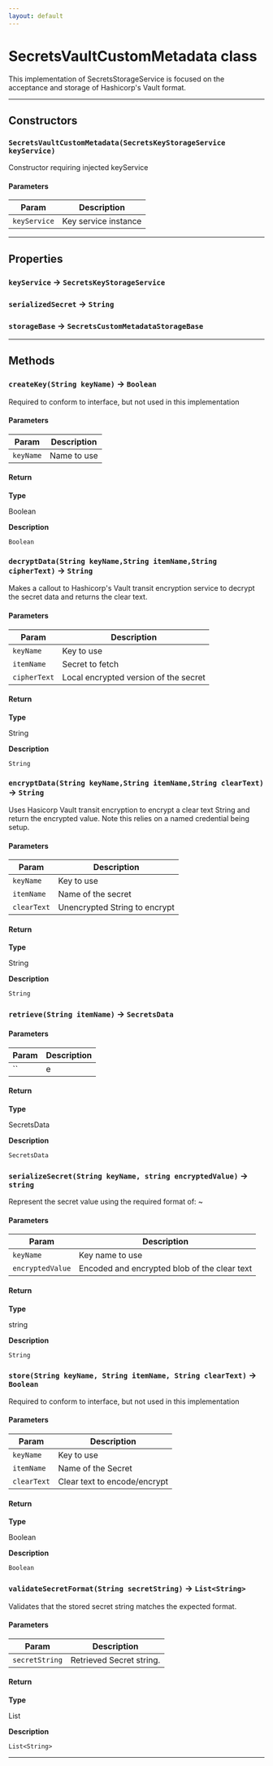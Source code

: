 ```yaml
---
layout: default
---
```

# SecretsVaultCustomMetadata class

This implementation of SecretsStorageService is focused on the acceptance and storage of Hashicorp's Vault format.

---
## Constructors
### `SecretsVaultCustomMetadata(SecretsKeyStorageService keyService)`

Constructor requiring injected keyService
#### Parameters
|Param|Description|
|-----|-----------|
|`keyService` |  Key service instance |

---
## Properties

### `keyService` → `SecretsKeyStorageService`

### `serializedSecret` → `String`

### `storageBase` → `SecretsCustomMetadataStorageBase`

---
## Methods
### `createKey(String keyName)` → `Boolean`

Required to conform to interface, but not used in this implementation

#### Parameters
|Param|Description|
|-----|-----------|
|`keyName` |  Name to use |

#### Return

**Type**

Boolean

**Description**

`Boolean`

### `decryptData(String keyName,String itemName,String cipherText)` → `String`

Makes a callout to Hashicorp's Vault transit encryption service to decrypt the secret data and returns the clear text.

#### Parameters
|Param|Description|
|-----|-----------|
|`keyName` |     Key to use |
|`itemName` |    Secret to fetch |
|`cipherText` |  Local encrypted version of the secret |

#### Return

**Type**

String

**Description**

`String`

### `encryptData(String keyName,String itemName,String clearText)` → `String`

Uses Hasicorp Vault transit encryption to encrypt a clear text String and return the encrypted value. Note this relies on a named credential being setup.

#### Parameters
|Param|Description|
|-----|-----------|
|`keyName` |    Key to use |
|`itemName` |   Name of the secret |
|`clearText` |  Unencrypted String to encrypt |

#### Return

**Type**

String

**Description**

`String`

### `retrieve(String itemName)` → `SecretsData`
#### Parameters
|Param|Description|
|-----|-----------|
|`` | e |

#### Return

**Type**

SecretsData

**Description**

`SecretsData`

### `serializeSecret(String keyName, string encryptedValue)` → `string`

Represent the secret value using  the required format of: <ENCRYPTION KEY NAME>~<ENCRYPTED VALUE>

#### Parameters
|Param|Description|
|-----|-----------|
|`keyName` |                Key name to use |
|`encryptedValue` |         Encoded and encrypted blob of the clear text |

#### Return

**Type**

string

**Description**

`String`

### `store(String keyName, String itemName, String clearText)` → `Boolean`

Required to conform to interface, but not used in this implementation

#### Parameters
|Param|Description|
|-----|-----------|
|`keyName` |    Key to use |
|`itemName` |   Name of the Secret |
|`clearText` |  Clear text to encode/encrypt |

#### Return

**Type**

Boolean

**Description**

`Boolean`

### `validateSecretFormat(String secretString)` → `List<String>`

Validates that the stored secret string matches the expected format.

#### Parameters
|Param|Description|
|-----|-----------|
|`secretString` |  Retrieved Secret string. |

#### Return

**Type**

List<String>

**Description**

`List<String>`

---
